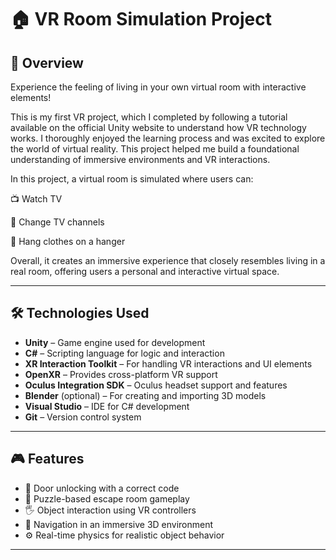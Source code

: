 # 🏠 VR Room Simulation Project

## 📌 Overview


Experience the feeling of living in your own virtual room with interactive elements!

This is my first VR project, which I completed by following a tutorial available on the official Unity website to understand how VR technology works.
I thoroughly enjoyed the learning process and was excited to explore the world of virtual reality.
This project helped me build a foundational understanding of immersive environments and VR interactions.

In this project, a virtual room is simulated where users can:

📺 Watch TV

🔁 Change TV channels

👕 Hang clothes on a hanger

Overall, it creates an immersive experience that closely resembles living in a real room, offering users a personal and interactive virtual space.

---

## 🛠️ Technologies Used

- **Unity** – Game engine used for development  
- **C#** – Scripting language for logic and interaction  
- **XR Interaction Toolkit** – For handling VR interactions and UI elements  
- **OpenXR** – Provides cross-platform VR support  
- **Oculus Integration SDK** – Oculus headset support and features  
- **Blender** (optional) – For creating and importing 3D models  
- **Visual Studio** – IDE for C# development  
- **Git** – Version control system  

---

## 🎮 Features

- 🔐 Door unlocking with a correct code  
- 🧩 Puzzle-based escape room gameplay  
- 🖐️ Object interaction using VR controllers  
- 🏃 Navigation in an immersive 3D environment  
- ⚙️ Real-time physics for realistic object behavior  

---

